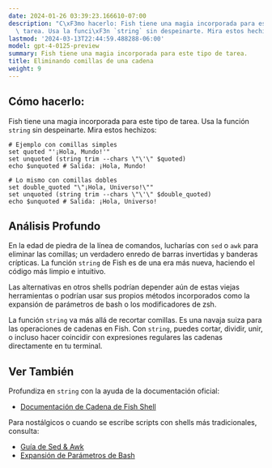```yaml
---
date: 2024-01-26 03:39:23.166610-07:00
description: "C\xF3mo hacerlo: Fish tiene una magia incorporada para este tipo de\
  \ tarea. Usa la funci\xF3n `string` sin despeinarte. Mira estos hechizos."
lastmod: '2024-03-13T22:44:59.488288-06:00'
model: gpt-4-0125-preview
summary: Fish tiene una magia incorporada para este tipo de tarea.
title: Eliminando comillas de una cadena
weight: 9
---
```


## Cómo hacerlo:
Fish tiene una magia incorporada para este tipo de tarea. Usa la función `string` sin despeinarte. Mira estos hechizos:

```fish
# Ejemplo con comillas simples
set quoted "'¡Hola, Mundo!'"
set unquoted (string trim --chars \"\'\" $quoted)
echo $unquoted # Salida: ¡Hola, Mundo!

# Lo mismo con comillas dobles
set double_quoted "\"¡Hola, Universo!\""
set unquoted (string trim --chars \"\'\" $double_quoted)
echo $unquoted # Salida: ¡Hola, Universo!
```

## Análisis Profundo
En la edad de piedra de la línea de comandos, lucharías con `sed` o `awk` para eliminar las comillas; un verdadero enredo de barras invertidas y banderas crípticas. La función `string` de Fish es de una era más nueva, haciendo el código más limpio e intuitivo.

Las alternativas en otros shells podrían depender aún de estas viejas herramientas o podrían usar sus propios métodos incorporados como la expansión de parámetros de bash o los modificadores de zsh.

La función `string` va más allá de recortar comillas. Es una navaja suiza para las operaciones de cadenas en Fish. Con `string`, puedes cortar, dividir, unir, o incluso hacer coincidir con expresiones regulares las cadenas directamente en tu terminal.

## Ver También
Profundiza en `string` con la ayuda de la documentación oficial:
- [Documentación de Cadena de Fish Shell](https://fishshell.com/docs/current/commands.html#string)

Para nostálgicos o cuando se escribe scripts con shells más tradicionales, consulta:
- [Guía de Sed & Awk](https://www.grymoire.com/Unix/Sed.html)
- [Expansión de Parámetros de Bash](https://www.gnu.org/software/bash/manual/html_node/Shell-Parameter-Expansion.html)
